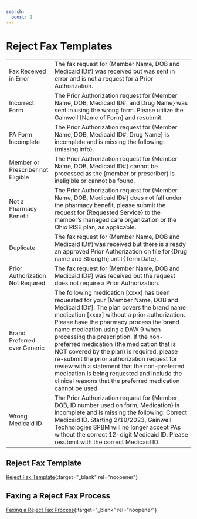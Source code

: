 ```yaml
---
search:
  boost: 1
---
```


# Reject Fax Templates

| | |
| :--- | :--- |
| Fax Received in Error | The fax request for {Member Name, DOB and Medicaid ID#} was received but was sent in error and is not a request for a Prior Authorization. |
| Incorrect Form | The Prior Authorization request for {Member Name, DOB, Medicaid ID#, and Drug Name} was sent in using the wrong form. Please utilize the Gainwell {Name of Form} and resubmit. |
| PA Form Incomplete | The Prior Authorization request for {Member Name, DOB, Medicaid ID#, Drug Name} is incomplete and is missing the following: {missing info}. |
| Member or Prescriber not Eligible | The Prior Authorization request for {Member Name, DOB, Medicaid ID#} cannot be processed as the {member or prescriber} is ineligible or cannot be found. |
| Not a Pharmacy Benefit | The Prior Authorization request for {Member Name, DOB, Medicaid ID#} does not fall under the pharmacy benefit, please submit the request for {Requested Service} to the member’s managed care organization or the Ohio RISE plan, as applicable. |
| Duplicate | The fax request for {Member Name, DOB and Medicaid ID#} was received but there is already an approved Prior Authorization on file for {Drug name and Strength} until {Term Date}. |
| Prior Authorization Not Required | The fax request for [Member Name, DOB and Medicaid ID#]  was received but the request does not require a Prior Authorization. |
| Brand Preferred over Generic | The following medication [xxxx] has been requested for your [Member Name, DOB and Medicaid ID#]. The plan covers the brand name medication [xxxx] without a prior authorization. Please have the pharmacy process the brand name medication using a DAW 9 when processing the prescription. If the non-preferred medication (the medication that is NOT covered by the plan) is required, please re-submit the prior authorization request for review with a statement that the non-preferred medication is being requested and include the clinical reasons that the preferred medication cannot be used. | 
| Wrong Medicaid ID | The Prior Authorization request for {Member, DOB, ID number used on form, Medication} is incomplete and is missing the following: Correct Medicaid ID. Starting 2/10/2023, Gainwell Technologies SPBM will no longer accept PAs without the correct 12-digit Medicaid ID. Please resubmit with the correct Medicaid ID. |

## Reject Fax Template

[Reject Fax Template](https://mygainwell-my.sharepoint.com.mcas.ms/:w:/g/personal/jessica_cain_gainwelltechnologies_com/EbwJe79pnD5GqMnKP4RYX6kBChL7cN0m9Nlv7hZCz6MuuA?e=L8uI5U){:target="_blank" rel="noopener"}

## Faxing a Reject Fax Process

[Faxing a Reject Fax Process](https://mygainwell-my.sharepoint.com.mcas.ms/:w:/g/personal/jessica_cain_gainwelltechnologies_com/EaELyV48HzdPtt0MYisjkSoBVUXey8O2X3eqx5lnqxXOKg?e=M9FGoE){:target="_blank" rel="noopener"}
